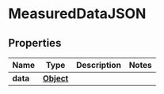 

# MeasuredDataJSON

## Properties

Name | Type | Description | Notes
------------ | ------------- | ------------- | -------------
**data** | [**Object**](.md) |  | 



